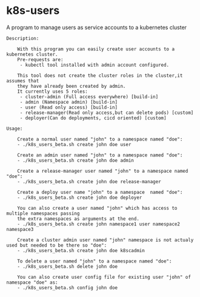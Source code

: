 # k8s-users
A program to manage users as service accounts to a kubernetes cluster


    Description:

        With this program you can easily create user accounts to a kubernetes cluster.
        Pre-requests are:
         - kubectl tool installed with admin account configured.

        This tool does not create the cluster roles in the cluster,it assumes that
        they have already been created by admin.
        It currently uses 5 roles:
         - cluster-admin (Full access everywhere) [build-in]
         - admin (Namespace admin) [build-in]
         - user (Read only access) [build-in]
         - release-manager(Read only access,but can delete pods) [custom]
   	     - deployer(Can do deployments, cicd oriented) [custom]
    
    Usage:

        Create a normal user named "john" to a namespace named "doe":
        - ./k8s_users_beta.sh create john doe user 

        Create an admin user named "john" to a namespace named "doe":
        - ./k8s_users_beta.sh create john doe admin
                
        Create a release-manager user named "john" to a namespace named "doe":
        - ./k8s_users_beta.sh create john doe release-manager

        Create a deploy user name "john" to a namespace  named "doe":
        - ./k8s_users_beta.sh create john doe deployer

        You can also create a user named "john" which has access to multiple namespaces passing
        the extra namespaces as arguments at the end.
        - ./k8s_users_beta.sh create john namespace1 user namespace2 namespace3

        Create a cluster admin user named "john" namespace is not actualy used but needed to be there so "doe":
        - ./k8s_users_beta.sh create john doe k8scadmin 

        To delete a user named "john" to a namespace named "doe":
        - ./k8s_users_beta.sh delete john doe

        You can also create user config file for existing user "john" of namespace "doe" as:
        - ./k8s_users_beta.sh config john doe


